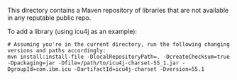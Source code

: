 This directory contains a Maven repository of libraries that are not available in any reputable public repo.

To add a library (using icu4j as an example):

    # Assuming you're in the current directory, run the following changing versions and paths accordingly:
    mvn install:install-file -DlocalRepositoryPath=. -DcreateChecksum=true -Dpackaging=jar -Dfile=/path/to/icu4j-charset-55_1.jar -DgroupId=com.ibm.icu -DartifactId=icu4j-charset -Dversion=55.1
